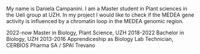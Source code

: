 My name is Daniela Campanini.
I am a Master student in Plant sciences in the Ueli group at UZH.
In my project I would like to check if the MEDEA gene activity is influenced by a chromatin loop in the MEDEA genomic region.

2022-now Master in Biology, Plant Science, UZH
2018-2022 Bachelor in Biology, UZH
2013-2016 Apprendiceship as Biology Lab Technician, CERBIOS Pharma SA / SPAI Trevano

